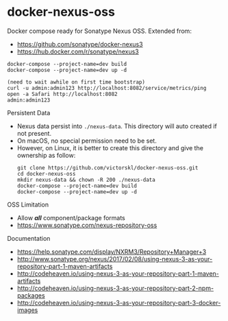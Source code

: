 # docker-nexus-oss

Docker compose ready for Sonatype Nexus OSS. Extended from:

- https://github.com/sonatype/docker-nexus3
- https://hub.docker.com/r/sonatype/nexus3

```
docker-compose --project-name=dev build
docker-compose --project-name=dev up -d

(need to wait awhile on first time bootstrap)
curl -u admin:admin123 http://localhost:8082/service/metrics/ping
open -a Safari http://localhost:8082
admin:admin123
```

Persistent Data

- Nexus data persist into `./nexus-data`. This directory will auto created if not present.
- On macOS, no special permission need to be set.
- However, on Linux, it is better to create this directory and give the ownership as follow:
    ```
    git clone https://github.com/victorskl/docker-nexus-oss.git
    cd docker-nexus-oss
    mkdir nexus-data && chown -R 200 ./nexus-data
    docker-compose --project-name=dev build
    docker-compose --project-name=dev up -d
    ```

OSS Limitation

- Allow ___all___ component/package formats
- https://www.sonatype.com/nexus-repository-oss


Documentation

- https://help.sonatype.com/display/NXRM3/Repository+Manager+3
- http://www.sonatype.org/nexus/2017/02/08/using-nexus-3-as-your-repository-part-1-maven-artifacts
- http://codeheaven.io/using-nexus-3-as-your-repository-part-1-maven-artifacts
- http://codeheaven.io/using-nexus-3-as-your-repository-part-2-npm-packages
- http://codeheaven.io/using-nexus-3-as-your-repository-part-3-docker-images